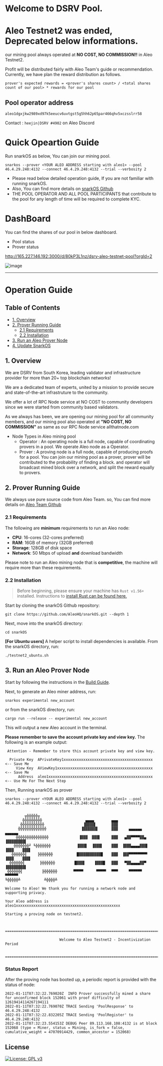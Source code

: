 

# Welcome to DSRV Pool.

# Aleo Testnet2 was ended, Deprecated below informations.


our mining pool always operated at **NO COST, NO COMMISSION!!** in Aleo Testnet2.

Profit will be distributed fairly with Aleo Team's guide or recommendation.
Currently, we have plan the reward distribution as follows.

```
prover's expected rewards = <prover's shares count> / <total shares count of our pool> * rewards for our pool
```

## Pool operator address
```
aleo1dgxjkw2989xd97k5eeucv6uvtgst5g5hh62p65par466qhv5xczsslrr58
```
Contact : `heejin|DSRV #4902` on Aleo Discord

# Quick Opeartion Guide
Run snarkOS as below, You can join our mining pool.

```
snarkos --prover <YOUR ALEO ADDRESS starting with aleo1> --pool 46.4.29.248:4132 --connect 46.4.29.248:4132 --trial --verbosity 2
``` 
- Please read below detailed operation guide, If you are not familiar with running snarkOS.
- Also, You can find more details on [snarkOS Github](https://github.com/AleoHQ/snarkOS)
- THE POOL OPERATOR AND ALL POOL PARTICIPANTS that contribute to the pool for any length of time will be required to complete KYC.

# DashBoard
You can find the shares of our pool in below dashboard.
 - Pool status
 - Prover status

http://165.227.146.192:3000/d/80kP3L1nz/dsrv-aleo-testnet-pool?orgId=2

![image](https://user-images.githubusercontent.com/83936146/149894688-b9afeef5-829d-440f-9d36-f8de3386bfb1.png)

---

# Operation Guide
## <a name='TableofContents'></a>Table of Contents

* [1. Overview](#1-overview)
* [2. Prover Running Guide](#2-prover-running-guide)
    * [2.1 Requirements](#21-requirements)
    * [2.2 Installation](#22-installation)
* [3. Run an Aleo Prover Node](#3-run-an-aleo-prover-node)
* [4. Update SnarkOS](#4-update-snarkos)

## 1. Overview

 We are DSRV from South Korea, leading validator and infrastructure provider for more than 20+ top blockchain networks!

 We are a dedicated team of experts, united by a mission to provide secure and state-of-the-art infrastruture to the community.

 We offer a lot of RPC Node service at NO COST to community developers since we were started from community based validators.

 As we always has been, we are opening our mining pool for all community members, and our mining pool also operated at **"NO COST, NO COMMISSION"** as same as our RPC Node service allthatnode.com

- Node Types in Aleo mining pool
  - Operator : An operating node is a full node, capable of coordinating provers in a pool. We operate Aleo node as a Operator.
  - Prover : A proving node is a full node, capable of producing proofs for a pool.
You can join our mining pool as a prover, prover will be contributed to the probability of finding a block.
and operator will broadcast mined block over a network, and split the reward equally to provers.

## 2. Prover Running Guide

We always use pure source code from Aleo Team.
so, You can find more details on [Aleo Team Github](https://github.com/AleoHQ/snarkOS)

### 2.1 Requirements

The following are **minimum** requirements to run an Aleo node:
 - **CPU**: 16-cores (32-cores preferred)
 - **RAM**: 16GB of memory (32GB preferred)
 - **Storage**: 128GB of disk space
 - **Network**: 50 Mbps of upload **and** download bandwidth

Please note to run an Aleo mining node that is **competitive**, the machine will require more than these requirements.

### 2.2 Installation

> Before beginning, please ensure your machine has `Rust v1.56+` installed. Instructions to [install Rust can be found here.](https://www.rust-lang.org/tools/install)
>

Start by cloning the snarkOS Github repository:
```
git clone https://github.com/AleoHQ/snarkOS.git --depth 1
```

Next, move into the snarkOS directory:
```
cd snarkOS
```

**[For Ubuntu users]** A helper script to install dependencies is available. From the snarkOS directory, run:
```
./testnet2_ubuntu.sh
```


## 3. Run an Aleo Prover Node

Start by following the instructions in the [Build Guide](#2-build-guide).

Next, to generate an Aleo miner address, run:
```
snarkos experimental new_account 
```
or from the snarkOS directory, run:
```
cargo run --release -- experimental new_account
```
This will output a new Aleo account in the terminal.

**Please remember to save the account private key and view key.** The following is an example output:
```
 Attention - Remember to store this account private key and view key.

  Private Key  APrivateKey1xxxxxxxxxxxxxxxxxxxxxxxxxxxxxxxxxxxxxxxxx  <-- Save Me
     View Key  AViewKey1xxxxxxxxxxxxxxxxxxxxxxxxxxxxxxxxxxxxxxxxxxxx  <-- Save Me
      Address  aleo1xxxxxxxxxxxxxxxxxxxxxxxxxxxxxxxxxxxxxxxxxxxxxxxx  <-- Use Me For The Next Step
```

Then, Running snarkOS as prover
```
snarkos --prover <YOUR ALEO ADDRESS starting with aleo1> --pool 46.4.29.248:4132 --connect 46.4.29.248:4132 --trial --verbosity 2
```
```

         ╦╬╬╬╬╬╦
        ╬╬╬╬╬╬╬╬╬                    ▄▄▄▄        ▄▄▄
       ╬╬╬╬╬╬╬╬╬╬╬                  ▐▓▓▓▓▌       ▓▓▓
      ╬╬╬╬╬╬╬╬╬╬╬╬╬                ▐▓▓▓▓▓▓▌      ▓▓▓     ▄▄▄▄▄▄       ▄▄▄▄▄▄
     ╬╬╬╬╬╬╬╬╬╬╬╬╬╬╬              ▐▓▓▓  ▓▓▓▌     ▓▓▓   ▄▓▓▀▀▀▀▓▓▄   ▐▓▓▓▓▓▓▓▓▌
    ╬╬╬╬╬╬╬╜ ╙╬╬╬╬╬╬╬            ▐▓▓▓▌  ▐▓▓▓▌    ▓▓▓  ▐▓▓▓▄▄▄▄▓▓▓▌ ▐▓▓▓    ▓▓▓▌
   ╬╬╬╬╬╬╣     ╠╬╬╬╬╬╬           █▓▓▓▓▓▓▓▓▓▓█    ▓▓▓  ▐▓▓▀▀▀▀▀▀▀▀▘ ▐▓▓▓    ▓▓▓▌
  ╬╬╬╬╬╬╣       ╠╬╬╬╬╬╬         █▓▓▓▌    ▐▓▓▓█   ▓▓▓   ▀▓▓▄▄▄▄▓▓▀   ▐▓▓▓▓▓▓▓▓▌
 ╬╬╬╬╬╬╣         ╠╬╬╬╬╬╬       ▝▀▀▀▀      ▀▀▀▀▘  ▀▀▀     ▀▀▀▀▀▀       ▀▀▀▀▀▀
╚╬╬╬╬╬╩           ╩╬╬╬╬╩

Welcome to Aleo! We thank you for running a network node and supporting privacy.

Your Aleo address is aleo1xxxxxxxxxxxxxxxxxxxxxxxxxxxxxxxxxxxxxxxxxxxxxxxx

Starting a proving node on testnet2.


 ==================================================================================================

                         Welcome to Aleo Testnet2 - Incentivization Period

 ==================================================================================================

```

### Status Report

After the proving node has booted up, a periodic report is provided with the status of node:
```
2022-01-11T07:32:22.769020Z  INFO Prover successfully mined a share for unconfirmed block 152061 with proof difficulty of 12619414114267194111
2022-01-11T07:32:22.769070Z TRACE Sending 'PoolResponse' to 46.4.29.248:4132
2022-01-11T07:32:22.832205Z TRACE Sending 'PoolRegister' to 46.4.29.248:4132
2022-01-11T07:32:23.554153Z DEBUG Peer 89.113.168.108:4132 is at block 152068 (type = Miner, status = Mining, is_fork = false, cumulative_weight = 47070914429, common_ancestor = 152068)
```

## License

[![License: GPL v3](https://img.shields.io/badge/License-GPLv3-blue.svg)](./LICENSE.md)
